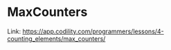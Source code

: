 # MaxCounters

Link: <https://app.codility.com/programmers/lessons/4-counting_elements/max_counters/>
